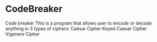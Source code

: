 # CodeBreaker
Code breaker
This is a program that allows user to encode or decode anything in 3 types of ciphers:
Caesar Cipher
Keyed Caesar Cipher
Vigenere Cipher
